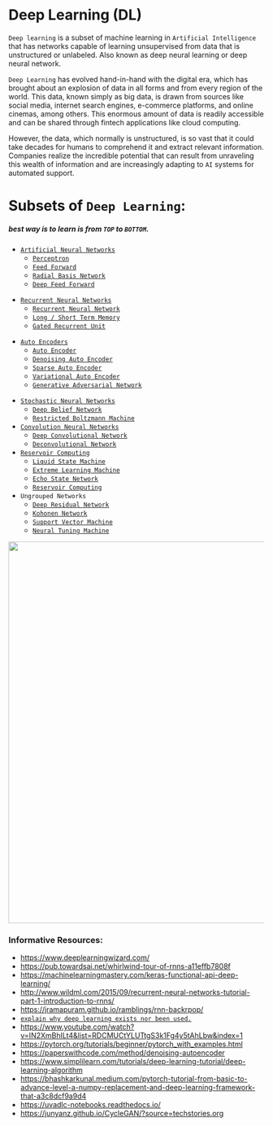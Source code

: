 # Deep Learning (DL)  
`Deep learning` is a subset of machine learning in `Artificial Intelligence` that has networks capable of learning unsupervised from data that is unstructured or unlabeled. Also known as deep neural learning or deep neural network.

`Deep Learning` has evolved hand-in-hand with the digital era, which has brought about an explosion of data in all forms and from every region of the world. This data, known simply as big data, is drawn from sources like social media, internet search engines, e-commerce platforms, and online cinemas, among others. This enormous amount of data is readily accessible and can be shared through fintech applications like cloud computing.

However, the data, which normally is unstructured, is so vast that it could take decades for humans to comprehend it and extract relevant information. Companies realize the incredible potential that can result from unraveling this wealth of information and are increasingly adapting to `AI` systems for automated support.

# Subsets of `Deep Learning`:
##### best way is to learn is from `TOP` to `BOTTOM`.  
+ [`Artificial Neural Networks`](./artificial_neural_networks/README.md)  
  + [`Perceptron`](./artificial_neural_networks/perceptron/README.md)  
  + [`Feed Forward`](./artificial_neural_networks/feed_forward/README.md)  
  + [`Radial Basis Network`](./artificial_neural_networks/radial_basis_network/README.md)  
  + [`Deep Feed Forward`](./artificial_neural_networks/deep_feed_forward/README.md)  




- [`Recurrent Neural Networks`](./Recurrent_Neural_Networks(RNNs)/README.md)  
  - [`Recurrent Neural Network`](./Recurrent_Neural_Networks(RNNs)/Recurrent_Neural_Network(RNN)/README.md)
  - [`Long / Short Term Memory`](./Recurrent_Neural_Networks(RNNs)/Long_Short_Term_Memory(LSTM)/README.md)
  - [`Gated Recurrent Unit`](./Recurrent_Neural_Networks(RNNs)/Gated_Recurrent_Unit(GRU)/README.md)
+ [`Auto Encoders`](./Auto_Encoders/README.md)  
  + [`Auto Encoder`](./Auto_Encoders/Auto_Encoder/README.md)
  + [`Denoising Auto Encoder`](./Auto_Encoders/Denoising_Auto_Encoder/README.md)
  + [`Sparse Auto Encoder`](./Auto_Encoders/Sparse_Auto_Encoder/README.md)
  + [`Variational Auto Encoder`](./Auto_Encoders/Variational_Auto_Encoder/README.md)
  + [`Generative Adversarial Network`](./Generative_Adversarial_Network/README.md)
- [`Stochastic Neural Networks`](./Stochastic_Neural_Networks/README.md)
  - [`Deep Belief Network`](./Stochastic_Neural_Networks/Deep_Belief_Network/README.md)
  - [`Restricted Boltzmann Machine`](./Stochastic_Neural_Networks/Restricted_Boltzmann_Machine/README.md)
- [`Convolution Neural Networks`](./Convolution_Neural_Networks/README.md)
  - [`Deep Convolutional Network`](./Convolution_Neural_Networks/Deep_Convolutional_Network/README.md)
  <!-- - [`Deep Convolutional Inverse Graphics Network`](./Convolution_Neural_Networks/Deep_Convolutional_Inverse_Graphics_Network/README.md) -->
  - [`Deconvolutional Network`](./Convolution_Neural_Networks/Deconvolutional_Network/README.md)
- [`Reservoir Computing`](./Reservoir_Computing/README.md)
  - [`Liquid State Machine`](./Reservoir_Computing/Liquid_State_Machine/README.md)
  - [`Extreme Learning Machine`](./Reservoir_Computing/Extreme_Learning_Machine/README.md)
  - [`Echo State Network`](./Reservoir_Computing/Echo_State_Network/README.md)
  - [`Reservoir Computing`](./Reservoir_Computing/README.md)
- `Ungrouped Networks`
  - [`Deep Residual Network`](./Ungrouped_Networks/Deep_Residual_Network/README.md)  
  - [`Kohonen Network`](./Ungrouped_Networks/Kohonen_Network/README.md)  
  - [`Support Vector Machine`](./Ungrouped_Networks/Support_Vector_Machine/README.md)  
  - [`Neural Tuning Machine`](./Ungrouped_Networks/Neural_Tuning_Machine/README.md)  

<p align="center">
  <img src="https://miro.medium.com/max/1000/1*cuTSPlTq0a_327iTPJyD-Q.png" width="750px">
</p>

### Informative Resources:
+ https://www.deeplearningwizard.com/
+ https://pub.towardsai.net/whirlwind-tour-of-rnns-a11effb7808f
+ https://machinelearningmastery.com/keras-functional-api-deep-learning/
+ http://www.wildml.com/2015/09/recurrent-neural-networks-tutorial-part-1-introduction-to-rnns/
+ https://jramapuram.github.io/ramblings/rnn-backrpop/
+ [`explain why deep learning exists nor been used.`](https://www.investopedia.com/terms/d/deep-learning.asp#:~:text=Deep%20learning%20is%20a%20subset,learning%20or%20deep%20neural%20network.)
+ https://www.youtube.com/watch?v=IN2XmBhILt4&list=RDCMUCtYLUTtgS3k1Fg4y5tAhLbw&index=1
+ https://pytorch.org/tutorials/beginner/pytorch_with_examples.html
+ https://paperswithcode.com/method/denoising-autoencoder
+ https://www.simplilearn.com/tutorials/deep-learning-tutorial/deep-learning-algorithm
+ https://bhashkarkunal.medium.com/pytorch-tutorial-from-basic-to-advance-level-a-numpy-replacement-and-deep-learning-framework-that-a3c8dcf9a9d4
+ https://uvadlc-notebooks.readthedocs.io/
+ https://junyanz.github.io/CycleGAN/?source=techstories.org